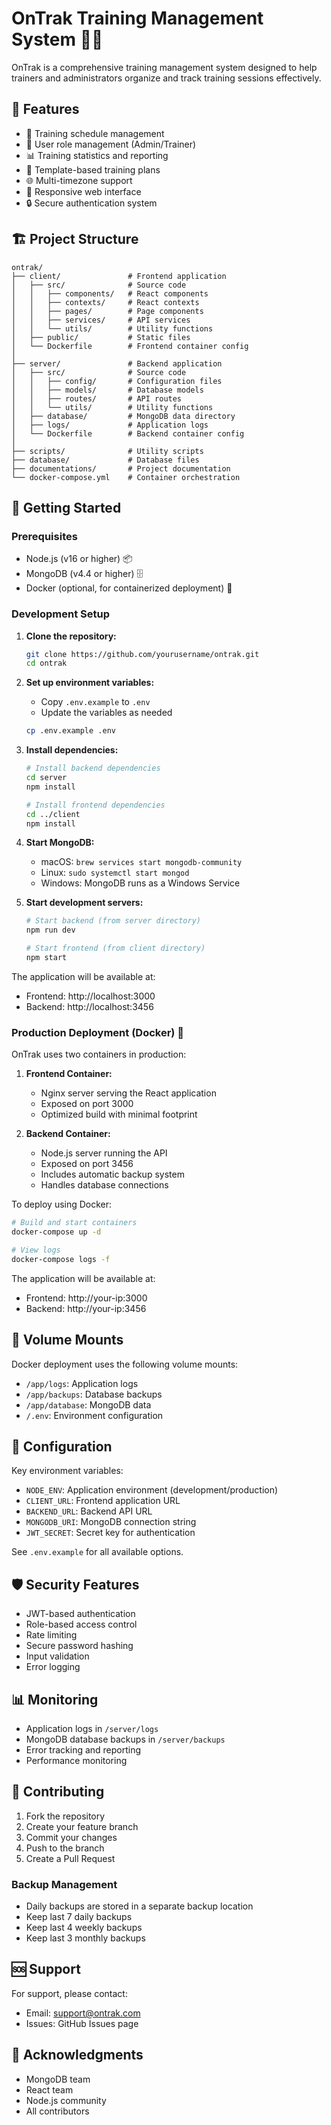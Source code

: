 # OnTrak Training Management System 🏋️‍♂️

OnTrak is a comprehensive training management system designed to help trainers and administrators organize and track training sessions effectively.

## 🌟 Features

- 📅 Training schedule management
- 👥 User role management (Admin/Trainer)
- 📊 Training statistics and reporting
- 🔄 Template-based training plans
- 🌐 Multi-timezone support
- 📱 Responsive web interface
- 🔒 Secure authentication system

## 🏗️ Project Structure

```
ontrak/
├── client/               # Frontend application
│   ├── src/              # Source code
│   │   ├── components/   # React components
│   │   ├── contexts/     # React contexts
│   │   ├── pages/        # Page components
│   │   ├── services/     # API services
│   │   └── utils/        # Utility functions
│   ├── public/           # Static files
│   └── Dockerfile        # Frontend container config
│
├── server/               # Backend application
│   ├── src/              # Source code
│   │   ├── config/       # Configuration files
│   │   ├── models/       # Database models
│   │   ├── routes/       # API routes
│   │   └── utils/        # Utility functions
│   ├── database/         # MongoDB data directory
│   ├── logs/             # Application logs
│   └── Dockerfile        # Backend container config
│
├── scripts/              # Utility scripts
├── database/             # Database files
├── documentations/       # Project documentation
└── docker-compose.yml    # Container orchestration
```

## 🚀 Getting Started

### Prerequisites

- Node.js (v16 or higher) 📦
- MongoDB (v4.4 or higher) 🗄️
- Docker (optional, for containerized deployment) 🐳

### Development Setup

1. **Clone the repository:**
   ```bash
   git clone https://github.com/yourusername/ontrak.git
   cd ontrak
   ```

2. **Set up environment variables:**
   - Copy `.env.example` to `.env`
   - Update the variables as needed
   ```bash
   cp .env.example .env
   ```

3. **Install dependencies:**
   ```bash
   # Install backend dependencies
   cd server
   npm install

   # Install frontend dependencies
   cd ../client
   npm install
   ```

4. **Start MongoDB:**
   - macOS: `brew services start mongodb-community`
   - Linux: `sudo systemctl start mongod`
   - Windows: MongoDB runs as a Windows Service

5. **Start development servers:**
   ```bash
   # Start backend (from server directory)
   npm run dev

   # Start frontend (from client directory)
   npm start
   ```

The application will be available at:
- Frontend: http://localhost:3000
- Backend: http://localhost:3456

### Production Deployment (Docker) 🐳

OnTrak uses two containers in production:

1. **Frontend Container:**
   - Nginx server serving the React application
   - Exposed on port 3000
   - Optimized build with minimal footprint

2. **Backend Container:**
   - Node.js server running the API
   - Exposed on port 3456
   - Includes automatic backup system
   - Handles database connections

To deploy using Docker:

```bash
# Build and start containers
docker-compose up -d

# View logs
docker-compose logs -f
```

The application will be available at:
- Frontend: http://your-ip:3000
- Backend: http://your-ip:3456

## 📁 Volume Mounts

Docker deployment uses the following volume mounts:

- `/app/logs`: Application logs
- `/app/backups`: Database backups
- `/app/database`: MongoDB data
- `/.env`: Environment configuration

## 🔧 Configuration

Key environment variables:

- `NODE_ENV`: Application environment (development/production)
- `CLIENT_URL`: Frontend application URL
- `BACKEND_URL`: Backend API URL
- `MONGODB_URI`: MongoDB connection string
- `JWT_SECRET`: Secret key for authentication

See `.env.example` for all available options.

## 🛡️ Security Features

- JWT-based authentication
- Role-based access control
- Rate limiting
- Secure password hashing
- Input validation
- Error logging

## 📊 Monitoring

- Application logs in `/server/logs`
- MongoDB database backups in `/server/backups`
- Error tracking and reporting
- Performance monitoring

## 🤝 Contributing

1. Fork the repository
2. Create your feature branch
3. Commit your changes
4. Push to the branch
5. Create a Pull Request

### Backup Management
- Daily backups are stored in a separate backup location
- Keep last 7 daily backups
- Keep last 4 weekly backups
- Keep last 3 monthly backups

## 🆘 Support

For support, please contact:
- Email: support@ontrak.com
- Issues: GitHub Issues page

## 🙏 Acknowledgments

- MongoDB team
- React team
- Node.js community
- All contributors
